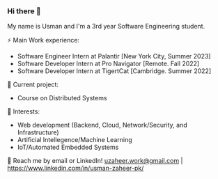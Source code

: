 ### Hi there 👋

My name is Usman and I'm a 3rd year Software Engineering student.

⚡ Main Work experience: <br>
- Software Engineer Intern at Palantir [New York City, Summer 2023]
- Software Developer Intern at Pro Navigator [Remote. Fall 2022]
- Software Developer Intern at TigertCat [Cambridge. Summer 2022]

🔭 Current project: 
- Course on Distributed Systems

🌱 Interests:
- Web development (Backend, Cloud, Network/Security, and Infrastructure)
- Artificial Intellegence/Machine Learning
- IoT/Automated Embedded Systems

💬 Reach me by email or LinkedIn! uzaheer.work@gmail.com | https://www.linkedin.com/in/usman-zaheer-pk/
